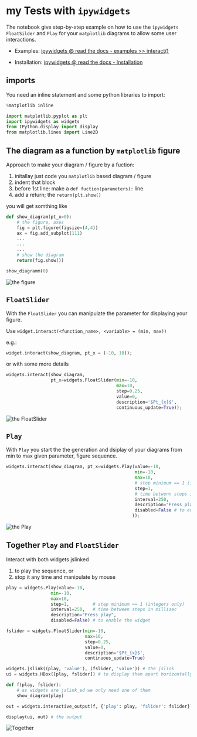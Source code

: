 # my Tests with `ipywidgets`

The notebook give step-by-step example on how to use the `ipywidgets` `FloatSilder` and `Play` for your `matplotlib` diagrams to allow some user interactions.

- Examples: [ipywidgets @ read the docs - examples >> interact()](https://ipywidgets.readthedocs.io/en/stable/examples/Using%20Interact.html)

- Installation: [ipywidgets @ read the docs - Installation](https://ipywidgets.readthedocs.io/en/stable/examples/Using%20Interact.html)


## imports
You need an inline statement and some python libraries to import:
``` Python
%matplotlib inline

import matplotlib.pyplot as plt
import ipywidgets as widgets
from IPython.display import display
from matplotlib.lines import Line2D
``` 

## The diagram as a function by `matplotlib` figure
Approach to make your diagram / figure by a fuction: 
  1. initallay just code you `matplotlib` based diagram / figure 
  2. indent that block
  3. before 1st line: make a `def fuction(parameters):` line
  4. add a return; the `return(plt.show()`

you will get somthing like

``` python
def show_diagram(pt_x=0):
    # the figure, axes 
    fig = plt.figure(figsize=(4,4))
    ax = fig.add_subplot(111)
    ...
    ... 
    ...
    # show the diagram
    return(fig.show())

show_diagramm(0)
```
![the figure](png/figure.png)

## `FloatSlider`
With the  `FloatSlider` you can manipulate the parameter for displaying your figure.

Use `widget.interact(<function_name>, <variable> = (min, max))`

e.g.:

``` python
widget.interact(show_diagram, pt_x = (-10, 10));

```

or with some more details
``` python
widgets.interact(show_diagram,
                 pt_x=widgets.FloatSlider(min=-10, 
                                          max=10, 
                                          step=0.25, 
                                          value=0,
                                          description='$Pt_{x}$',
                                          continuous_update=True));
```
![the FloatSlider](png/FloatSlider.png)

## `Play`
 
With `Play` you start the the generation and dsiplay of your diagrams from min to max given parameter, figure sequence.

``` python
widgets.interact(show_diagram, pt_x=widgets.Play(value=-10,
                                                 min=-10,
                                                 max=10,
                                                 # step minimum == 1 (int only)
                                                 step=1,
                                                 # time betwenn steps in millisec
                                                 interval=250,
                                                 description="Press play",
                                                 disabled=False # to enable the widget
                                                ));
``` 
![the Play](png/Play.png)

## Together `Play` and `FloatSlider`

Interact with both widgets jslinked

  1. to play the sequence, or
  2. stop it any time and manipulate by mouse
  
``` python  
play = widgets.Play(value=-10,
                 min=-10,
                 max=10,
                 step=1,         # step minimum == 1 (integers only)
                 interval=250,   # time between steps in millisec
                 description="Press play",
                 disabled=False) # to enable the widget

fslider = widgets.FloatSlider(min=-10, 
                              max=10, 
                              step=0.25, 
                              value=0,
                              description='$Pt_{x}$',
                              continuous_update=True)

widgets.jslink((play, 'value'), (fslider, 'value')) # the jslink
ui = widgets.HBox([play, fslider]) # to display them apart horizontally

def f(play, fslider):
    # as widgets are jslink_ed we only need one of them
    show_diagram(play)

out = widgets.interactive_output(f, {'play': play, 'fslider': fslider})

display(ui, out) # the output
```
![Together](png/Together.png)


